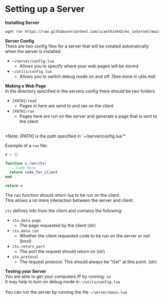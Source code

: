 <h1>Setting up a Server</h1>

**Installing Server**
```sh
wget run https://raw.githubusercontent.com/icanthink42/mc_internet/main/installs/server.lua
```

**Server Config**<br>
There are two config files for a server that will be created automatically when the server is installed:
 * `~/server/config.lua`
    - Allows you to specify where your web pages will be stored.
 * `~/utils/config.lua`
    - Allows you to switch debug mode on and off. (See more in utils.md)



**Making a Web Page**<br>
In the directory specified in the servers config there should be two folders:
 * `[PATH]/read`
    - Pages in here are send to and ran on the client
 * `[PATH]/run`
    - Pages here are run on the server and generate a page that is sent to the client
<br>
*Note: [PATH] is the path specified in `~/server/config.lua`*
<br>

Example of a `run` file:
```lua
o = {}

function o.run(ctx)
  -- Code here
  return code_for_client
end

return o
```

The run function should return lua to be run on the client.<br>
This allows a lot more interaction between the server and client.<br><br>
`ctx` defines info from the client and contains the following:<br>
 * `ctx.data.page`
    - The page requested by the client (str)
 * `ctx.data.run`
    - Whether the client requested code to be run on the server or not (bool)
 * `ctx.return_port`
    - The port the request should return on (str)
 * `ctx.protocol`
    - The request protocol. This should always be "Get" at this point. (str)

**Testing your Server**<br>
You are able to get your computers IP by running:
```id```
<br>
It may help to turn on debug mode in `~/utils/config.lua`<br>
<br>
You can run the server by running the file `~/server/main.lua`
